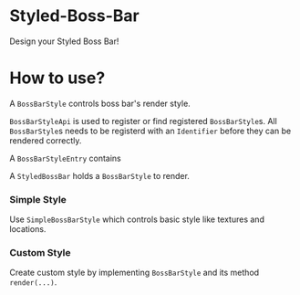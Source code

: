 # Styled-Boss-Bar

Design your Styled Boss Bar!

# How to use?

A `BossBarStyle` controls boss bar's render style.

`BossBarStyleApi` is used to register or find registered `BossBarStyle`s. All `BossBarStyle`s needs to be registerd with an `Identifier` before they can be rendered correctly.

A `BossBarStyleEntry` contains 

A `StyledBossBar` holds a `BossBarStyle` to render.

### Simple Style

Use `SimpleBossBarStyle` which controls basic style like textures and locations.

### Custom Style

Create custom style by implementing `BossBarStyle` and its method `render(...)`.